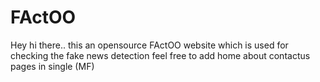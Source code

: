 # FActOO

Hey hi there.. this an opensource FActOO website which is used for checking the fake news detection
feel free to add home about contactus pages in single (MF)
